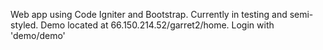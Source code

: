 Web app using Code Igniter and Bootstrap. Currently in testing and semi-styled.
Demo located at 66.150.214.52/garret2/home.
Login with 'demo/demo'
